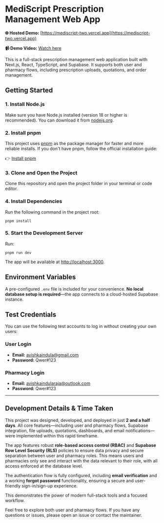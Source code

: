# MediScript Prescription Management Web App

**🌐 Hosted Demo:** [https://mediscript-two.vercel.app](https://mediscript-two.vercel.app)

**📹 Demo Video:** [Watch here](https://www.awesomescreenshot.com/video/40468286?key=619fb8fd25bd7a42cc710729d1ac5fde)

This is a full-stack prescription management web application built with Next.js, React, TypeScript, and Supabase. It supports both user and pharmacy flows, including prescription uploads, quotations, and order management.

## Getting Started

### 1. Install Node.js
Make sure you have Node.js installed (version 18 or higher is recommended). You can download it from [nodejs.org](https://nodejs.org/).

### 2. Install pnpm
This project uses [pnpm](https://pnpm.io/) as the package manager for faster and more reliable installs. If you don't have pnpm, follow the official installation guide:

👉 [Install pnpm](https://pnpm.io/installation)

### 3. Clone and Open the Project
Clone this repository and open the project folder in your terminal or code editor.

### 4. Install Dependencies
Run the following command in the project root:

```
pnpm install
```

### 5. Start the Development Server
Run:

```
pnpm run dev
```

The app will be available at [http://localhost:3000](http://localhost:3000).

## Environment Variables
A pre-configured `.env` file is included for your convenience. **No local database setup is required**—the app connects to a cloud-hosted Supabase instance.

## Test Credentials
You can use the following test accounts to log in without creating your own users:

### User Login
- **Email:** avishkaindula@gmail.com
- **Password:** Qwer#123

### Pharmacy Login
- **Email:** avishkaindularaja@outlook.com
- **Password:** Qwer#123

---

## Development Details & Time Taken

This project was designed, developed, and deployed in just **2 and a half days**. All core features—including user and pharmacy flows, Supabase integration, file uploads, quotations, dashboards, and email notifications—were implemented within this rapid timeframe.

The app features robust **role-based access control (RBAC)** and **Supabase Row Level Security (RLS)** policies to ensure data privacy and secure separation between user and pharmacy roles. This means users and pharmacies only see and interact with the data relevant to their role, with all access enforced at the database level.

The authentication flow is fully configured, including **email verification** and a working **forgot password** functionality, ensuring a secure and user-friendly sign-in/sign-up experience.

This demonstrates the power of modern full-stack tools and a focused workflow.

Feel free to explore both user and pharmacy flows. If you have any questions or issues, please open an issue or contact the maintainer. 